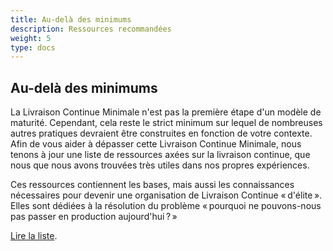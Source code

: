 ```yaml
---
title: Au-delà des minimums
description: Ressources recommandées
weight: 5
type: docs
---
```


## Au-delà des minimums

La Livraison Continue Minimale n'est pas la première étape d'un modèle de maturité.
Cependant, cela reste le strict minimum sur lequel de nombreuses autres pratiques devraient être construites en fonction de votre contexte.
Afin de vous aider à dépasser cette Livraison Continue Minimale, nous tenons à jour une liste de ressources axées sur la
livraison continue, que nous que nous avons trouvées très utiles dans nos propres expériences.

Ces ressources contiennent les bases, mais aussi les connaissances nécessaires pour devenir une organisation de Livraison Continue « d'élite ».
Elles sont dédiées à la résolution du problème « pourquoi ne pouvons-nous pas passer en production aujourd'hui ? »

[Lire la liste](/references/).
